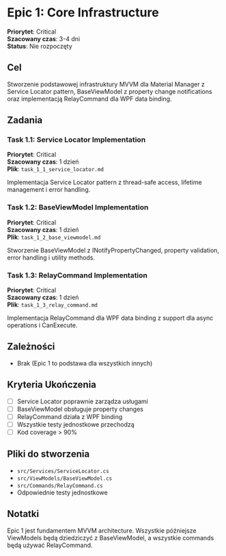 # Epic 1: Core Infrastructure

**Priorytet**: Critical  
**Szacowany czas**: 3-4 dni  
**Status**: Nie rozpoczęty

## Cel
Stworzenie podstawowej infrastruktury MVVM dla Material Manager z Service Locator pattern, BaseViewModel z property change notifications oraz implementacją RelayCommand dla WPF data binding.

## Zadania

### Task 1.1: Service Locator Implementation
**Priorytet**: Critical  
**Szacowany czas**: 1 dzień  
**Plik**: `task_1_1_service_locator.md`

Implementacja Service Locator pattern z thread-safe access, lifetime management i error handling.

### Task 1.2: BaseViewModel Implementation  
**Priorytet**: Critical  
**Szacowany czas**: 1 dzień  
**Plik**: `task_1_2_base_viewmodel.md`

Stworzenie BaseViewModel z INotifyPropertyChanged, property validation, error handling i utility methods.

### Task 1.3: RelayCommand Implementation
**Priorytet**: Critical  
**Szacowany czas**: 1 dzień  
**Plik**: `task_1_3_relay_command.md`

Implementacja RelayCommand dla WPF data binding z support dla async operations i CanExecute.

## Zależności
- Brak (Epic 1 to podstawa dla wszystkich innych)

## Kryteria Ukończenia
- [ ] Service Locator poprawnie zarządza usługami
- [ ] BaseViewModel obsługuje property changes
- [ ] RelayCommand działa z WPF binding
- [ ] Wszystkie testy jednostkowe przechodzą
- [ ] Kod coverage > 90%

## Pliki do stworzenia
- `src/Services/ServiceLocator.cs`
- `src/ViewModels/BaseViewModel.cs`  
- `src/Commands/RelayCommand.cs`
- Odpowiednie testy jednostkowe

## Notatki
Epic 1 jest fundamentem MVVM architecture. Wszystkie późniejsze ViewModels będą dziedziczyć z BaseViewModel, a wszystkie commands będą używać RelayCommand. 